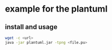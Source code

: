 # example for the plantuml

## install and usage

```bash
wget -c <url>
java -jar plantuml.jar -tpng <file.pu>
```
